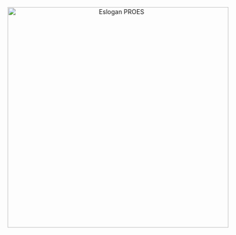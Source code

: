 <p align="center">
	<a href="https://proes.tk" target="_blank">
		<img src="https://proes.tk/imagenes/proes-eslogan-transparente.png" width="500" alt="Eslogan PROES">
	</a>
</p>